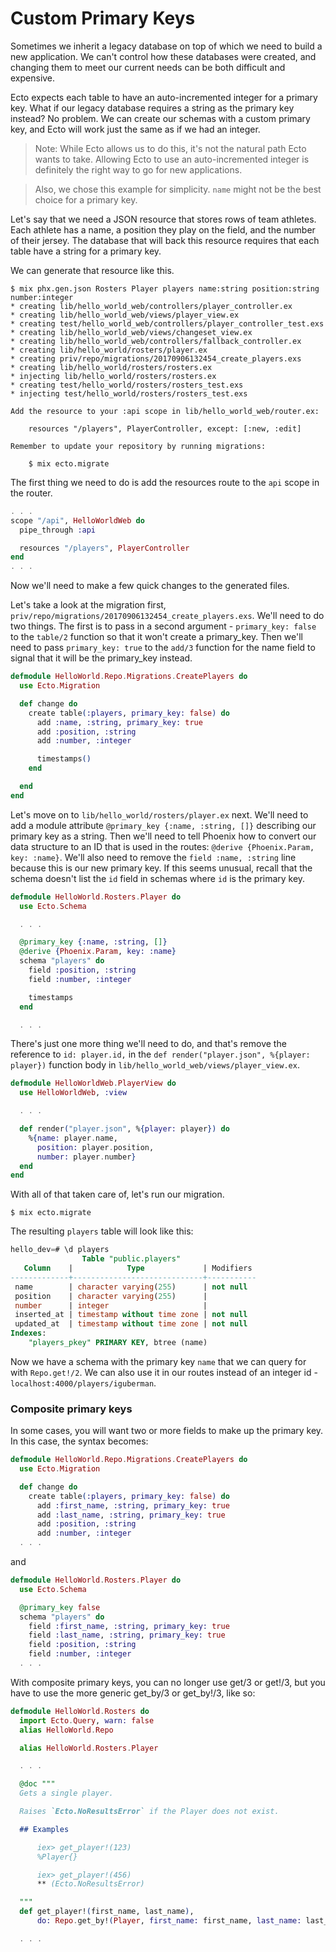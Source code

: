 # Custom Primary Keys

Sometimes we inherit a legacy database on top of which we need to build a new application. We can't control how these databases were created, and changing them to meet our current needs can be both difficult and expensive.

Ecto expects each table to have an auto-incremented integer for a primary key. What if our legacy database requires a string as the primary key instead? No problem. We can create our schemas with a custom primary key, and Ecto will work just the same as if we had an integer.

> Note: While Ecto allows us to do this, it's not the natural path Ecto wants to take. Allowing Ecto to use an auto-incremented integer is definitely the right way to go for new applications.

> Also, we chose this example for simplicity. `name` might not be the best choice for a primary key.

Let's say that we need a JSON resource that stores rows of team athletes. Each athlete has a name, a position they play on the field, and the number of their jersey. The database that will back this resource requires that each table have a string for a primary key.

We can generate that resource like this.

```console
$ mix phx.gen.json Rosters Player players name:string position:string number:integer
* creating lib/hello_world_web/controllers/player_controller.ex
* creating lib/hello_world_web/views/player_view.ex
* creating test/hello_world_web/controllers/player_controller_test.exs
* creating lib/hello_world_web/views/changeset_view.ex
* creating lib/hello_world_web/controllers/fallback_controller.ex
* creating lib/hello_world/rosters/player.ex
* creating priv/repo/migrations/20170906132454_create_players.exs
* creating lib/hello_world/rosters/rosters.ex
* injecting lib/hello_world/rosters/rosters.ex
* creating test/hello_world/rosters/rosters_test.exs
* injecting test/hello_world/rosters/rosters_test.exs

Add the resource to your :api scope in lib/hello_world_web/router.ex:

    resources "/players", PlayerController, except: [:new, :edit]

Remember to update your repository by running migrations:

    $ mix ecto.migrate
```

The first thing we need to do is add the resources route to the `api` scope in the router.

```elixir
. . .
scope "/api", HelloWorldWeb do
  pipe_through :api

  resources "/players", PlayerController
end
. . .
```

Now we'll need to make a few quick changes to the generated files.

Let's take a look at the migration first, `priv/repo/migrations/20170906132454_create_players.exs`. We'll need to do two things. The first is to pass in a second argument - `primary_key: false` to the `table/2` function so that it won't create a primary_key. Then we'll need to pass `primary_key: true` to the `add/3` function for the name field to signal that it will be the primary_key instead.

```elixir
defmodule HelloWorld.Repo.Migrations.CreatePlayers do
  use Ecto.Migration

  def change do
    create table(:players, primary_key: false) do
      add :name, :string, primary_key: true
      add :position, :string
      add :number, :integer

      timestamps()
    end

  end
end
```

Let's move on to `lib/hello_world/rosters/player.ex` next. We'll need to add a module attribute `@primary_key {:name, :string, []}` describing our primary key as a string. Then we'll need to tell Phoenix how to convert our data structure to an ID that is used in the routes: `@derive {Phoenix.Param, key: :name}`. We'll also need to remove the `field :name, :string` line because this is our new primary key. If this seems unusual, recall that the schema doesn't list the `id` field in schemas where `id` is the primary key.

```elixir
defmodule HelloWorld.Rosters.Player do
  use Ecto.Schema

  . . .

  @primary_key {:name, :string, []}
  @derive {Phoenix.Param, key: :name}
  schema "players" do
    field :position, :string
    field :number, :integer

    timestamps
  end

  . . .
```

There's just one more thing we'll need to do, and that's remove the reference to `id: player.id,` in the `def render("player.json", %{player: player})` function body in `lib/hello_world_web/views/player_view.ex`.

```elixir
defmodule HelloWorldWeb.PlayerView do
  use HelloWorldWeb, :view

  . . .

  def render("player.json", %{player: player}) do
    %{name: player.name,
      position: player.position,
      number: player.number}
  end
end
```

With all of that taken care of, let's run our migration.

```console
$ mix ecto.migrate
```

The resulting `players` table will look like this:

```sql
hello_dev=# \d players
                Table "public.players"
   Column    |            Type             | Modifiers
-------------+-----------------------------+-----------
 name        | character varying(255)      | not null
 position    | character varying(255)      |
 number      | integer                     |
 inserted_at | timestamp without time zone | not null
 updated_at  | timestamp without time zone | not null
Indexes:
    "players_pkey" PRIMARY KEY, btree (name)
```

Now we have a schema with the primary key `name` that we can query for with `Repo.get!/2`. We can also use it in our routes instead of an integer id - `localhost:4000/players/iguberman`.


### Composite primary keys

In some cases, you will want two or more fields to make up the primary key. In
this case, the syntax becomes:

```elixir
defmodule HelloWorld.Repo.Migrations.CreatePlayers do
  use Ecto.Migration

  def change do
    create table(:players, primary_key: false) do
      add :first_name, :string, primary_key: true
      add :last_name, :string, primary_key: true
      add :position, :string
      add :number, :integer
  . . .
```

and

```elixir
defmodule HelloWorld.Rosters.Player do
  use Ecto.Schema

  @primary_key false
  schema "players" do
    field :first_name, :string, primary_key: true
    field :last_name, :string, primary_key: true
    field :position, :string
    field :number, :integer
  . . .
```

With composite primary keys, you can no longer use get/3 or get!/3,
but you have to use the more generic get_by/3 or get_by!/3, like so:

```elixir
defmodule HelloWorld.Rosters do
  import Ecto.Query, warn: false
  alias HelloWorld.Repo

  alias HelloWorld.Rosters.Player

  . . .

  @doc """
  Gets a single player.

  Raises `Ecto.NoResultsError` if the Player does not exist.

  ## Examples

      iex> get_player!(123)
      %Player{}

      iex> get_player!(456)
      ** (Ecto.NoResultsError)

  """
  def get_player!(first_name, last_name),
      do: Repo.get_by!(Player, first_name: first_name, last_name: last_name)

  . . .
```
